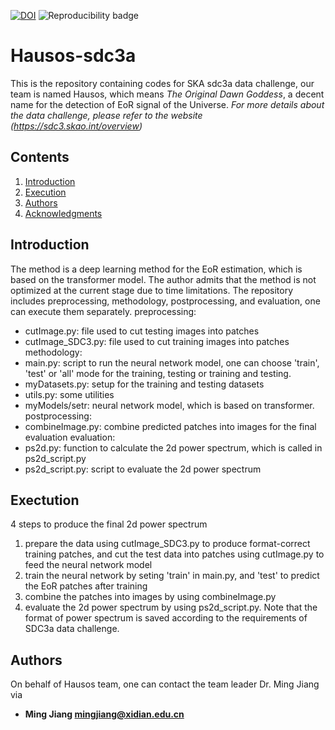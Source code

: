 [![DOI](https://zenodo.org/badge/725544679.svg)](https://zenodo.org/doi/10.5281/zenodo.10229979)
![Reproducibility badge](https://uc9e62fbdf8f7783342b43806158.previews.dropboxusercontent.com/p/thumb/ACFT81THAHQgC3tmtABXCEcjCq-zQXPIetE0LWVjHhJxHJhGFLwr4DKHhF5TTG7pNXAbQTnKv42bWuZsmcnwzC147D6Ezzt0ixyZ55b39_8ifDcfgwtucK6Amws1q94uwDf-uTSA_p3WQftzDm6H43M85246IyH6ezHiI7rmRq6wmKI1_UPw6mtRnRRkIR2Zi6YPokxEmuoTkMx06mpPbZ8CIKoVILsHTtIz8br67iTA58HRR8DD5FfLj_ZQC36NI_wwWL-FKcZZxN88YErKmmqvKdGfkuVUS512018brpnhAF4wjm40gR0u8vUJbwYU1dt-hgnKozhzsMFOtg3O47e73BO2Bk_PCiACN2GsR5HUKzvC_aw1anOuhL9fk3XUFwU/p.png)
# Hausos-sdc3a
This is the repository containing codes for SKA sdc3a data challenge, our team is named Hausos, which means _The Original Dawn Goddess_, a decent name for the detection of EoR signal of the Universe.
*For more details about the data challenge, please refer to the website (https://sdc3.skao.int/overview)*

## Contents
1. [Introduction](#intro)
1. [Execution](#exec)
1. [Authors](#authors)
1. [Acknowledgments](#ack)

<a name="intro"></a>
## Introduction
The method is a deep learning method for the EoR estimation, which is based on the transformer model. The author admits that the method is not optimized at the current stage due to time limitations.
The repository includes preprocessing, methodology, postprocessing, and evaluation, one can execute them separately.
preprocessing: 
 - cutImage.py: file used to cut testing images into patches
 - cutImage_SDC3.py: file used to cut training images into patches
methodology:
 - main.py: script to run the neural network model, one can choose 'train', 'test' or 'all' mode for the training, testing or training and testing.
 - myDatasets.py: setup for the training and testing datasets
 - utils.py: some utilities
 - myModels/setr: neural network model, which is based on transformer.
postprocessing:
 - combineImage.py: combine predicted patches into images for the final evaluation
evaluation:
 - ps2d.py: function to calculate the 2d power spectrum, which is called in ps2d_script.py
 - ps2d_script.py: script to evaluate the 2d power spectrum

<a name="exec"></a>
## Exectution
4 steps to produce the final 2d power spectrum
1. prepare the data using cutImage_SDC3.py to produce format-correct training patches, and cut the test data into patches using cutImage.py to feed the neural network model
1. train the neural network by seting 'train' in main.py, and 'test' to predict the EoR patches after training
1. combine the patches into images by using combineImage.py
1. evaluate the 2d power spectrum by using ps2d_script.py. Note that the format of power spectrum is saved according to the requirements of SDC3a data challenge.

<a name="authors"></a>
## Authors
On behalf of Hausos team, one can contact the team leader Dr. Ming Jiang via
* **Ming Jiang [mingjiang@xidian.edu.cn](mailto:mingjiang@xidian.edu.cn)**

